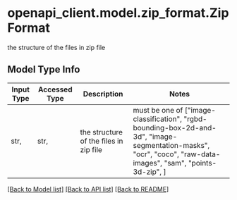 # openapi_client.model.zip_format.ZipFormat

the structure of the files in zip file

## Model Type Info
Input Type | Accessed Type | Description | Notes
------------ | ------------- | ------------- | -------------
str,  | str,  | the structure of the files in zip file | must be one of ["image-classification", "rgbd-bounding-box-2d-and-3d", "image-segmentation-masks", "ocr", "coco", "raw-data-images", "sam", "points-3d-zip", ] 

[[Back to Model list]](../../README.md#documentation-for-models) [[Back to API list]](../../README.md#documentation-for-api-endpoints) [[Back to README]](../../README.md)


